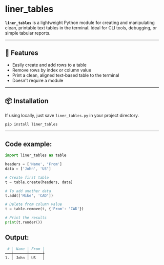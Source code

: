 # liner_tables

**`liner_tables`** is a lightweight Python module for creating and manipulating clean, printable text tables in the terminal. Ideal for CLI tools, debugging, or simple tabular reports.

---

## 🔧 Features

- Easily create and add rows to a table
- Remove rows by index or column value
- Print a clean, aligned text-based table to the terminal
- Doesn't require a module

---

## 📦 Installation

If using locally, just save `liner_tables.py` in your project directory.

```bash
pip install liner_tables
```

---

## Code example:
```python
import liner_tables as table

headers = ['Name', 'From']
data = ['John', 'US']

# Create first table
t = table.create(headers, data)

# To add another data
t.add(['Mike', 'CAD'])

# Delete from column value
t = table.remove(t, {'From': 'CAD'})

# Print the results
print(t.render())
```

## Output:
``` bash
 # │ Name │ From │
───┼──────┼──────┼
1. │ John │ US   │
```
